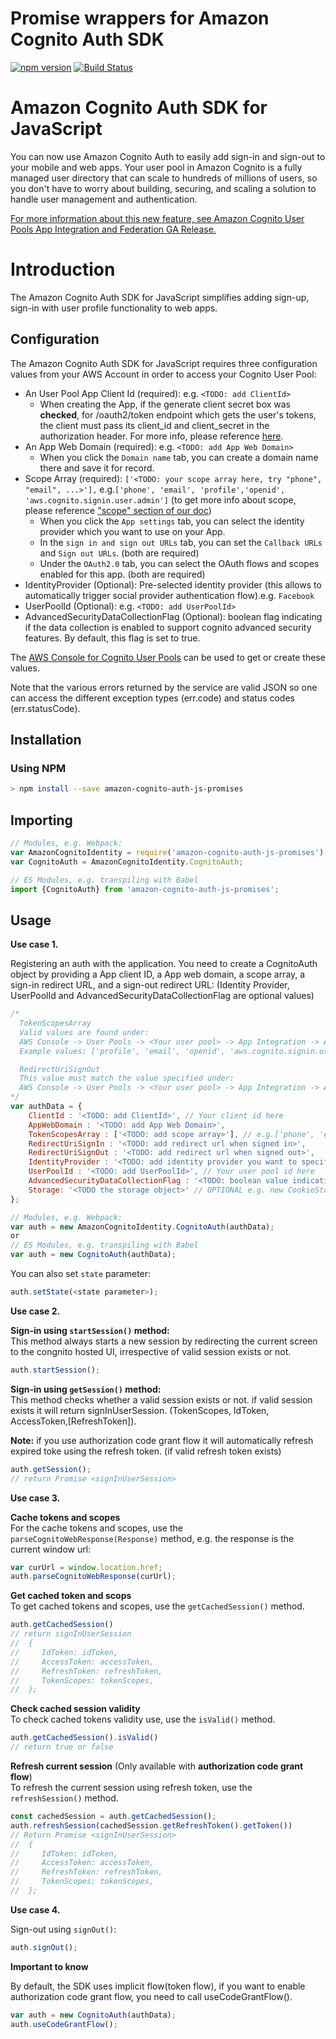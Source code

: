# Promise wrappers for Amazon Cognito Auth SDK 
[![npm version](https://badge.fury.io/js/amazon-cognito-auth-js-promises.svg)](https://badge.fury.io/js/amazon-cognito-auth-js-promises)
[![Build Status](https://travis-ci.org/chamathsilva/amazon-cognito-auth-js.svg?branch=master)](https://travis-ci.org/chamathsilva/amazon-cognito-auth-js)
# Amazon Cognito Auth SDK for JavaScript
You can now use Amazon Cognito Auth to easily add sign-in and sign-out to your mobile and web apps. Your user pool in Amazon Cognito is a fully managed user directory that can scale to hundreds of millions of users, so you don't have to worry about building, securing, and scaling a solution to handle user management and authentication.

[For more information about this new feature, see Amazon Cognito User Pools App Integration and Federation GA Release.](http://docs.aws.amazon.com/cognito/latest/developerguide/getting-started.html)


# Introduction
The Amazon Cognito Auth SDK for JavaScript simplifies adding sign-up, sign-in with user profile functionality to web apps.

## Configuration

The Amazon Cognito Auth SDK for JavaScript requires three configuration values from your AWS Account in order to access your Cognito User Pool:

* An User Pool App Client Id (required): e.g. `<TODO: add ClientId>` 
    * When creating the App, if the generate client secret box was **checked**, for /oauth2/token endpoint which gets the user's tokens, the client must pass its client_id and client_secret in the authorization header. For more info, please reference [here](http://docs.aws.amazon.com/cognito/latest/developerguide/token-endpoint.html).
* An App Web Domain (required): e.g. `<TODO: add App Web Domain>`
    * When you click the `Domain name` tab, you can create a domain name there and save it for record. 
* Scope Array (required): `['<TODO: your scope array here, try "phone", "email", ...>'],` e.g.`['phone', 'email', 'profile','openid', 'aws.cognito.signin.user.admin']` (to get more info about scope, please reference ["scope" section of our doc](http://docs.aws.amazon.com/cognito/latest/developerguide/authorization-endpoint.html))
    * When you click the `App settings` tab, you can select the identity provider which you want to use on your App. 
    * In the `sign in and sign out URLs` tab, you can set the `Callback URLs` and `Sign out URLs`. (both are required)
    * Under the `OAuth2.0` tab, you can select the OAuth flows and scopes enabled for this app. (both are required)
* IdentityProvider (Optional): Pre-selected identity provider (this allows to automatically trigger social provider authentication flow).e.g. `Facebook`
* UserPoolId (Optional): e.g. `<TODO: add UserPoolId>` 
* AdvancedSecurityDataCollectionFlag (Optional): boolean flag indicating if the data collection is enabled to support cognito advanced security features. By default, this flag is set to true.

The [AWS Console for Cognito User Pools](https://console.aws.amazon.com/cognito/users/) can be used to get or create these values.

Note that the various errors returned by the service are valid JSON so one can access the different exception types (err.code) and status codes (err.statusCode).

## Installation

### Using NPM
```bash
> npm install --save amazon-cognito-auth-js-promises
```

## Importing

```js
// Modules, e.g. Webpack:
var AmazonCognitoIdentity = require('amazon-cognito-auth-js-promises');
var CognitoAuth = AmazonCognitoIdentity.CognitoAuth;

// ES Modules, e.g. transpiling with Babel
import {CognitoAuth} from 'amazon-cognito-auth-js-promises';
```

## Usage
**Use case 1.** 

Registering an auth with the application. You need to create a CognitoAuth object by providing a App client ID, a App web domain, a scope array, a sign-in redirect URL, and a sign-out redirect URL: (Identity Provider, UserPoolId and AdvancedSecurityDataCollectionFlag are optional values)

```js
/*
  TokenScopesArray
  Valid values are found under:
  AWS Console -> User Pools -> <Your user pool> -> App Integration -> App client settings
  Example values: ['profile', 'email', 'openid', 'aws.cognito.signin.user.admin', 'phone']

  RedirectUriSignOut 
  This value must match the value specified under:
  AWS Console -> User Pools -> <Your user pool> -> App Integration -> App client settings -> Sign out URL(s)
*/
var authData = {
	ClientId : '<TODO: add ClientId>', // Your client id here
	AppWebDomain : '<TODO: add App Web Domain>',
	TokenScopesArray : ['<TODO: add scope array>'], // e.g.['phone', 'email', 'profile','openid', 'aws.cognito.signin.user.admin'],
	RedirectUriSignIn : '<TODO: add redirect url when signed in>',
	RedirectUriSignOut : '<TODO: add redirect url when signed out>',
	IdentityProvider : '<TODO: add identity provider you want to specify>', // e.g. 'Facebook',
	UserPoolId : '<TODO: add UserPoolId>', // Your user pool id here
	AdvancedSecurityDataCollectionFlag : '<TODO: boolean value indicating whether you want to enable advanced security data collection>', // e.g. true
    Storage: '<TODO the storage object>' // OPTIONAL e.g. new CookieStorage(), to use the specified storage provided
};

// Modules, e.g. Webpack:
var auth = new AmazonCognitoIdentity.CognitoAuth(authData);
or 
// ES Modules, e.g. transpiling with Babel
var auth = new CognitoAuth(authData);

```
You can also set `state` parameter:

```js
auth.setState(<state parameter>);
```
**Use case 2.** 

**Sign-in using `startSession()` method:** 
<br/>This method always starts a new session by redirecting the current screen to the congnito hosted UI, irrespective of valid session exists or not.
```js
auth.startSession();
```


**Sign-in using `getSession()` method:**
<br/>This method checks whether a valid session exists or not. if valid session exists it will return signInUserSession. (TokenScopes, IdToken, AccessToken,[RefreshToken]). 

**Note:** if you use authorization code grant flow it will automatically refresh expired toke using the refresh token. (if valid refresh token exists) 
```js
auth.getSession();
// return Promise <signInUserSession>
```
**Use case 3.** 

**Cache tokens and scopes**<br/>
For the cache tokens and scopes, use the `parseCognitoWebResponse(Response)` method, e.g. the response is the current window url:

```js
var curUrl = window.location.href;
auth.parseCognitoWebResponse(curUrl);
```

**Get cached token and scops**<br/>
To get cached tokens and scopes, use the `getCachedSession()` method.

```js
auth.getCachedSession()
// return signInUserSession
//  {
//     IdToken: idToken,
//     AccessToken: accessToken,
//     RefreshToken: refreshToken,
//     TokenScopes: tokenScopes,
//  };
```
**Check cached session validity**<br/>
To check cached tokens validity use, use the `isValid()` method.
``` js
auth.getCachedSession().isValid()
// return true or false
```
**Refresh current session** (Only available with **authorization code grant flow**)<br/>
To refresh the current session using refresh token, use the  `refreshSession()` method.

``` js
const cachedSession = auth.getCachedSession();
auth.refreshSession(cachedSession.getRefreshToken().getToken())
// Return Promise <signInUserSession>
//  {
//     IdToken: idToken,
//     AccessToken: accessToken,
//     RefreshToken: refreshToken,
//     TokenScopes: tokenScopes,
//  };
```

**Use case 4.** 

Sign-out using `signOut()`:
```js
auth.signOut();
```

**Important to know**

By default, the SDK uses implicit flow(token flow), if you want to enable authorization code grant flow, you need to call useCodeGrantFlow().

```js
var auth = new CognitoAuth(authData);
auth.useCodeGrantFlow();
```